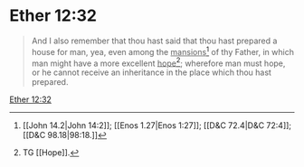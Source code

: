 # Ether 12:32

> And I also remember that thou hast said that thou hast prepared a house for man, yea, even among the <u>mansions</u>[^a] of thy Father, in which man might have a more excellent <u>hope</u>[^b]; wherefore man must hope, or he cannot receive an inheritance in the place which thou hast prepared.

[Ether 12:32](https://www.churchofjesuschrist.org/study/scriptures/bofm/ether/12?lang=eng&id=p32#p32)


[^a]: [[John 14.2|John 14:2]]; [[Enos 1.27|Enos 1:27]]; [[D&C 72.4|D&C 72:4]]; [[D&C 98.18|98:18.]]
[^b]: TG [[Hope]].
